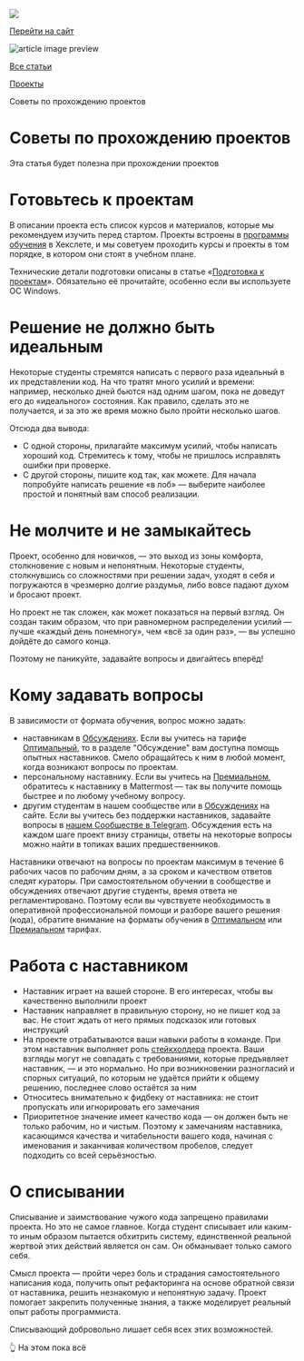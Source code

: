 [![](https://files.carrotquest.app/knowledge-bases-images/logos/64033/1726575914708-nb7xvabz.png)](/)

[Перейти на сайт](https://ru.hexlet.io)

![article image preview]()

[Все статьи](/)

[Проекты](/category/4312)

Советы по прохождению проектов

# Советы по прохождению проектов

Эта статья будет полезна при прохождении проектов

# Готовьтесь к проектам

В описании проекта есть список курсов и материалов, которые мы рекомендуем изучить перед стартом. Проекты встроены в [программы обучения](https://ru.hexlet.io/courses) в Хекслете, и мы советуем проходить курсы и проекты в том порядке, в котором они стоят в учебном плане.

Технические детали подготовки описаны в статье «[Подготовка к проектам](https://help.hexlet.io/ru/articles/111470-podgotovka-k-proektam)». Обязательно её прочитайте, особенно если вы используете ОС Windows.

# Решение не должно быть идеальным

Некоторые студенты стремятся написать с первого раза идеальный в их представлении код. На что тратят много усилий и времени: например, несколько дней бьются над одним шагом, пока не доведут его до «идеального» состояния. Как правило, сделать это не получается, и за это же время можно было пройти несколько шагов.

Отсюда два вывода:

* С одной стороны, прилагайте максимум усилий, чтобы написать хороший код. Стремитесь к тому, чтобы не пришлось исправлять ошибки при проверке.
* С другой стороны, пишите код так, как можете. Для начала попробуйте написать решение «в лоб» — выберите наиболее простой и понятный вам способ реализации.

# Не молчите и не замыкайтесь

Проект, особенно для новичков, — это выход из зоны комфорта, столкновение с новым и непонятным. Некоторые студенты, столкнувшись со сложностями при решении задач, уходят в себя и погружаются в чрезмерно долгие раздумья, либо вовсе падают духом и бросают проект.

Но проект не так сложен, как может показаться на первый взгляд. Он создан таким образом, что при равномерном распределении усилий — лучше «каждый день понемногу», чем «всё за один раз», — вы успешно дойдёте до самого конца.

Поэтому не паникуйте, задавайте вопросы и двигайтесь вперёд!

# Кому задавать вопросы

В зависимости от формата обучения, вопрос можно задать:

* наставникам в [Обсуждениях](https://help.hexlet.io/article/20549). Если вы учитесь на тарифе [Оптимальный](https://help.hexlet.io/article/20504), то в разделе "Обсуждение" вам доступна помощь опытных наставников. Смело обращайтесь к ним в любой момент, когда возникают вопросы по проектам.
* персональному наставнику. Если вы учитесь на [Премиальном](https://help.hexlet.io/article/20505), обратитесь к наставнику в Mattermost — так вы получите помощь быстрее и по любому учебному вопросу.
* другим студентам в нашем сообществе или в [Обсуждениях](https://help.hexlet.io/article/20549) на сайте. Если вы учитесь без поддержки наставников, задавайте вопросы в [нашем Сообществе в Telegram](https://help.hexlet.io/article/20443). Обсуждения есть на каждом шаге проект внизу страницы, ответы на некоторые вопросы можно найти в топиках ваших предшественников.

Наставники отвечают на вопросы по проектам максимум в течение 6 рабочих часов по рабочим дням, а за сроком и качеством ответов следят кураторы. При самостоятельном обучении в сообществе и обсуждениях отвечают другие студенты, время ответа не регламентировано. Поэтому если вы чувствуете необходимость в оперативной профессиональной помощи и разборе вашего решения (кода), обратите внимание на форматы обучения в [Оптимальном](https://help.hexlet.io/article/20504) или [Премиальном](https://help.hexlet.io/article/20505) тарифах.

# Работа с наставником

* Наставник играет на вашей стороне. В его интересах, чтобы вы качественно выполнили проект
* Наставник направляет в правильную сторону, но не пишет код за вас. Не стоит ждать от него прямых подсказок или готовых инструкций
* На проекте отрабатываются ваши навыки работы в команде. При этом наставник выполняет роль [стейкхолдера](https://ru.wikipedia.org/wiki/%D0%A1%D1%82%D0%B5%D0%B9%D0%BA%D1%85%D0%BE%D0%BB%D0%B4%D0%B5%D1%80) проекта. Ваши взгляды могут не совпадать с требованиями, которые предъявляет наставник, — и это нормально. Но при возникновении разногласий и спорных ситуаций, по которым не удаётся прийти к общему решению, последнее слово остаётся за ним
* Относитесь внимательно к фидбеку от наставника: не стоит пропускать или игнорировать его замечания
* Приоритетное значение имеет качество кода — он должен быть не только рабочим, но и чистым. Поэтому к замечаниям наставника, касающимся качества и читабельности вашего кода, начиная с именования и заканчивая количеством пробелов, следует подходить со всей серьёзностью.

# О списывании

Списывание и заимствование чужого кода запрещено правилами проекта. Но это не самое главное. Когда студент списывает или каким-то иным образом пытается обхитрить систему, единственной реальной жертвой этих действий является он сам. Он обманывает только самого себя.

Смысл проекта — пройти через боль и страдания самостоятельного написания кода, получить опыт рефакторинга на основе обратной связи от наставника, решить незнакомую и непонятную задачу. Проект помогает закрепить полученные знания, а также моделирует реальный опыт работы программиста.

Списывающий добровольно лишает себя всех этих возможностей.

👆 На этом пока всё